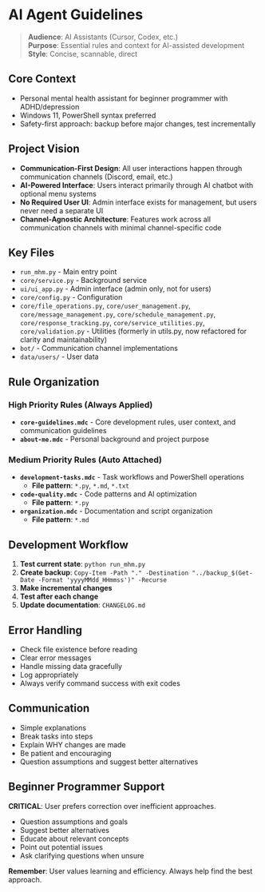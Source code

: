 # AI Agent Guidelines

> **Audience**: AI Assistants (Cursor, Codex, etc.)  
> **Purpose**: Essential rules and context for AI-assisted development  
> **Style**: Concise, scannable, direct

## Core Context
- Personal mental health assistant for beginner programmer with ADHD/depression
- Windows 11, PowerShell syntax preferred
- Safety-first approach: backup before major changes, test incrementally

## Project Vision
- **Communication-First Design**: All user interactions happen through communication channels (Discord, email, etc.)
- **AI-Powered Interface**: Users interact primarily through AI chatbot with optional menu systems
- **No Required User UI**: Admin interface exists for management, but users never need a separate UI
- **Channel-Agnostic Architecture**: Features work across all communication channels with minimal channel-specific code

## Key Files
- `run_mhm.py` - Main entry point
- `core/service.py` - Background service  
- `ui/ui_app.py` - Admin interface (admin only, not for users)
- `core/config.py` - Configuration
- `core/file_operations.py`, `core/user_management.py`, `core/message_management.py`, `core/schedule_management.py`, `core/response_tracking.py`, `core/service_utilities.py`, `core/validation.py` - Utilities (formerly in utils.py, now refactored for clarity and maintainability)
- `bot/` - Communication channel implementations
- `data/users/` - User data

## Rule Organization

### High Priority Rules (Always Applied)
- **`core-guidelines.mdc`** - Core development rules, user context, and communication guidelines
- **`about-me.mdc`** - Personal background and project purpose

### Medium Priority Rules (Auto Attached)
- **`development-tasks.mdc`** - Task workflows and PowerShell operations
  - **File pattern**: `*.py`, `*.md`, `*.txt`
- **`code-quality.mdc`** - Code patterns and AI optimization
  - **File pattern**: `*.py`
- **`organization.mdc`** - Documentation and script organization
  - **File pattern**: `*.md`

## Development Workflow
1. **Test current state**: `python run_mhm.py`
2. **Create backup**: `Copy-Item -Path "." -Destination "../backup_$(Get-Date -Format 'yyyyMMdd_HHmmss')" -Recurse`
3. **Make incremental changes**
4. **Test after each change**
5. **Update documentation**: `CHANGELOG.md`

## Error Handling
- Check file existence before reading
- Clear error messages
- Handle missing data gracefully
- Log appropriately
- Always verify command success with exit codes

## Communication
- Simple explanations
- Break tasks into steps
- Explain WHY changes are made
- Be patient and encouraging
- Question assumptions and suggest better alternatives

## Beginner Programmer Support
**CRITICAL**: User prefers correction over inefficient approaches.

- Question assumptions and goals
- Suggest better alternatives
- Educate about relevant concepts
- Point out potential issues
- Ask clarifying questions when unsure

**Remember**: User values learning and efficiency. Always help find the best approach.